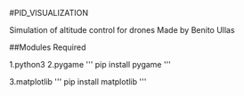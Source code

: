 #PID_VISUALIZATION

Simulation of altitude control for drones
Made by Benito Ullas

##Modules Required

1.python3
2.pygame
'''
pip install pygame
'''

3.matplotlib
'''
pip install matplotlib
'''

